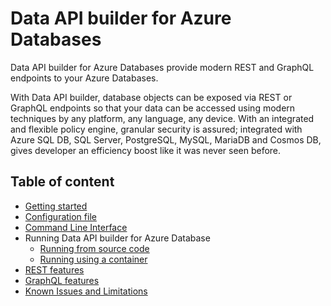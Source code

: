 # Data API builder for Azure Databases

Data API builder for Azure Databases provide modern REST and GraphQL endpoints to your Azure Databases.

With Data API builder, database objects can be exposed via REST or GraphQL endpoints so that your data can be accessed using modern techniques by any platform, any language, any device. With an integrated and flexible policy engine, granular security is assured; integrated with Azure SQL DB, SQL Server, PostgreSQL, MySQL, MariaDB and Cosmos DB, gives developer an efficiency boost like it was never seen before.

## Table of content

- [Getting started](./getting-started/getting-started.md)
- [Configuration file](./configuration-file.md)
- [Command Line Interface](./cli.md)
- Running Data API builder for Azure Database
  - [Running from source code](./running-from-source-code.md)
  - [Running using a container](./running-using-a-container.md)
- [REST features](./rest.md)
- [GraphQL features](./graphql.md)
- [Known Issues and Limitations](/docs/known-issues.md)
